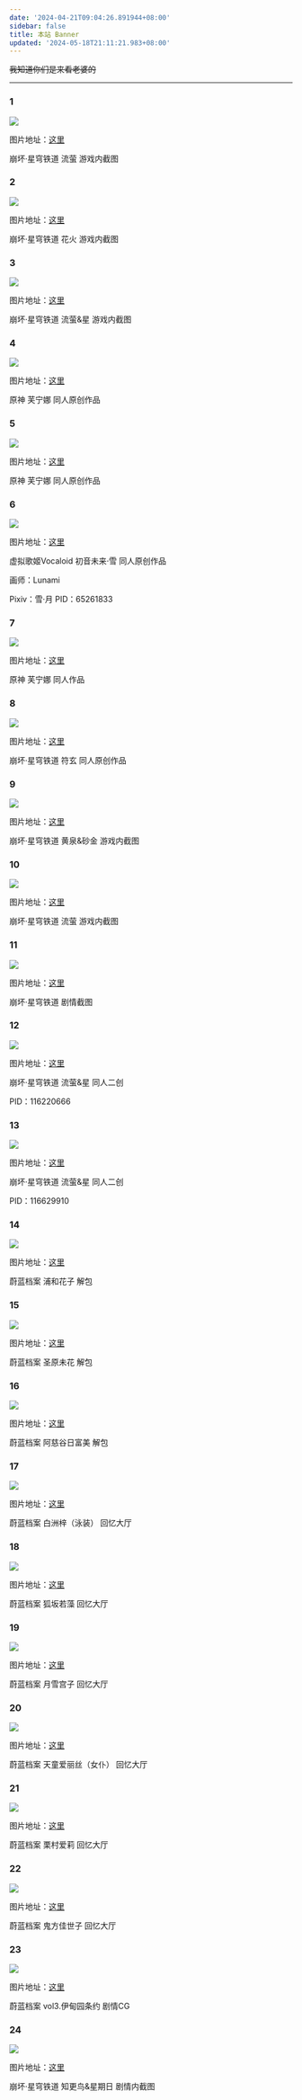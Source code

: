 ```yaml
---
date: '2024-04-21T09:04:26.891944+08:00'
sidebar: false
title: 本站 Banner
updated: '2024-05-18T21:11:21.983+08:00'
---
```

~~我知道你们是来看老婆的~~

---

### 1

![](https://pic.imgdb.cn/item/65c9e1289f345e8d03167448.png)

图片地址：[这里](https://pic.imgdb.cn/item/65c9e1289f345e8d03167448.png)

崩坏·星穹铁道 流萤 游戏内截图

### 2

![](https://pic.imgdb.cn/item/65c9e1459f345e8d0316c9e9.png)

图片地址：[这里](https://pic.imgdb.cn/item/65c9e1459f345e8d0316c9e9.png)

崩坏·星穹铁道 花火 游戏内截图

### 3

![](https://pic.imgdb.cn/item/65c9e17c9f345e8d03177a23.png)

图片地址：[这里](https://pic.imgdb.cn/item/65c9e17c9f345e8d03177a23.png)

崩坏·星穹铁道 流萤&星 游戏内截图

### 4

![](https://pic.imgdb.cn/item/65c9e1cb9f345e8d031859ff.jpg)

图片地址：[这里](https://pic.imgdb.cn/item/65c9e1cb9f345e8d031859ff.jpg)

原神 芙宁娜 同人原创作品

### 5

![](https://pic.imgdb.cn/item/65c9e1d99f345e8d031880fb.jpg)

图片地址：[这里](https://pic.imgdb.cn/item/65c9e1d99f345e8d031880fb.jpg)

原神 芙宁娜 同人原创作品

### 6

![](https://pic.imgdb.cn/item/65c9e3669f345e8d031d15fb.jpg)

图片地址：[这里](https://pic.imgdb.cn/item/65c9e3669f345e8d031d15fb.jpg)

虚拟歌姬Vocaloid 初音未来·雪 同人原创作品

画师：Lunami

Pixiv：雪·月 PID：65261833

### 7

![](https://pic.imgdb.cn/item/65f5acc59f345e8d03bdfcf6.jpg)

图片地址：[这里](https://pic.imgdb.cn/item/65f5acc59f345e8d03bdfcf6.jpg)

原神 芙宁娜 同人作品

### 8

![](https://pic.imgdb.cn/item/65cadda19f345e8d03bdb814.png)

图片地址：[这里](https://pic.imgdb.cn/item/65cadda19f345e8d03bdb814.png)

崩坏·星穹铁道 符玄 同人原创作品

### 9

![](https://pic.imgdb.cn/item/6607c8cc9f345e8d03c37157.jpg)

图片地址：[这里](https://pic.imgdb.cn/item/6607c8cc9f345e8d03c37157.jpg)

崩坏·星穹铁道 黄泉&砂金 游戏内截图

### 10

![](https://pic.imgdb.cn/item/65f64e899f345e8d03453850.jpg)

图片地址：[这里](https://pic.imgdb.cn/item/65f64e899f345e8d03453850.jpg)

崩坏·星穹铁道 流萤 游戏内截图

### 11

![](https://pic.imgdb.cn/item/6607b08a9f345e8d032c0e91.jpg)

图片地址：[这里](https://pic.imgdb.cn/item/6607b08a9f345e8d032c0e91.jpg)

崩坏·星穹铁道 剧情截图

### 12

![](https://pic.imgdb.cn/item/6610c34568eb93571349895c.jpg)

图片地址：[这里](https://pic.imgdb.cn/item/6610c34568eb93571349895c.jpg)

崩坏·星穹铁道 流萤&星 同人二创

PID：116220666

### 13

![](https://pic.imgdb.cn/item/661fa9270ea9cb14035f9810.png)

图片地址：[这里](https://pic.imgdb.cn/item/661fa9270ea9cb14035f9810.png)

崩坏·星穹铁道 流萤&星 同人二创

PID：116629910

### 14

![](https://pic.imgdb.cn/item/661faf180ea9cb140394b7ad.jpg)

图片地址：[这里](https://pic.imgdb.cn/item/661faf180ea9cb140394b7ad.jpg)

蔚蓝档案 浦和花子 解包

### 15

![](https://pic.imgdb.cn/item/661fb4640ea9cb1403c5d0df.jpg)

图片地址：[这里](https://pic.imgdb.cn/item/661fb4640ea9cb1403c5d0df.jpg)

蔚蓝档案 圣原未花 解包

### 16

![](https://pic.imgdb.cn/item/661fb46f0ea9cb1403c64433.jpg)

图片地址：[这里](https://pic.imgdb.cn/item/661fb46f0ea9cb1403c64433.jpg)

蔚蓝档案 阿慈谷日富美 解包

### 17

![](https://pic.imgdb.cn/item/662b8e430ea9cb140332e110.jpg)

图片地址：[这里](https://pic.imgdb.cn/item/662b8e430ea9cb140332e110.jpg)

蔚蓝档案 白洲梓（泳装） 回忆大厅

### 18

![](https://pic.imgdb.cn/item/662b8dff0ea9cb1403325348.jpg)

图片地址：[这里](https://pic.imgdb.cn/item/662b8dff0ea9cb1403325348.jpg)

蔚蓝档案 狐坂若藻 回忆大厅

### 19

![](https://pic.imgdb.cn/item/662b8dff0ea9cb1403325250.jpg)

图片地址：[这里](https://pic.imgdb.cn/item/662b8dff0ea9cb1403325250.jpg)

蔚蓝档案 月雪宫子 回忆大厅

### 20

![](https://pic.imgdb.cn/item/662b8dfe0ea9cb14033250b5.jpg)

图片地址：[这里](https://pic.imgdb.cn/item/662b8dfe0ea9cb14033250b5.jpg)

蔚蓝档案 天童爱丽丝（女仆） 回忆大厅

### 21

![](https://pic.imgdb.cn/item/662b8dfe0ea9cb140332519d.jpg)

图片地址：[这里](https://pic.imgdb.cn/item/662b8dfe0ea9cb140332519d.jpg)

蔚蓝档案 栗村爱莉 回忆大厅

### 22

![](https://pic.imgdb.cn/item/662b8dff0ea9cb14033252a6.jpg)

图片地址：[这里](https://pic.imgdb.cn/item/662b8dff0ea9cb14033252a6.jpg)

蔚蓝档案 鬼方佳世子 回忆大厅

### 23

![](https://pic.imgdb.cn/item/6648a851d9c307b7e9dc3e75.jpg)

图片地址：[这里](https://pic.imgdb.cn/item/6648a851d9c307b7e9dc3e75.jpg)

蔚蓝档案 vol3.伊甸园条约 剧情CG

### 24

![](https://pic.imgdb.cn/item/66406ca80ea9cb1403e3c8d7.png)

图片地址：[这里](https://pic.imgdb.cn/item/66406ca80ea9cb1403e3c8d7.png)

崩坏·星穹铁道 知更鸟&星期日 剧情内截图
